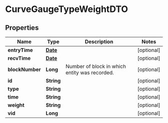 

# CurveGaugeTypeWeightDTO

## Properties

Name | Type | Description | Notes
------------ | ------------- | ------------- | -------------
**entryTime** | [**Date**](Date.md) |  |  [optional]
**recvTime** | [**Date**](Date.md) |  |  [optional]
**blockNumber** | **Long** | Number of block in which entity was recorded. |  [optional]
**id** | **String** |  |  [optional]
**type** | **String** |  |  [optional]
**time** | **String** |  |  [optional]
**weight** | **String** |  |  [optional]
**vid** | **Long** |  |  [optional]




